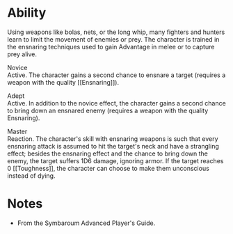 # Ability
Using weapons like bolas, nets, or the long whip, many fighters and hunters learn to limit the movement of enemies or prey. The character is trained in the ensnaring techniques used to gain Advantage in melee or to capture prey alive.

Novice<br>Active. The character gains a second chance to ensnare a target (requires a weapon with the quality [[Ensnaring]]).

Adept<br>Active. In addition to the novice effect, the character gains a second chance to bring down an ensnared enemy (requires a weapon with the quality Ensnaring).

Master<br>Reaction. The character's skill with ensnaring weapons is such that every ensnaring attack is assumed to hit the target's neck and have a strangling effect; besides the ensnaring effect and the chance to bring down the enemy, the target suffers 1D6 damage, ignoring armor. If the target reaches 0 [[Toughness]], the character can choose to make them unconscious instead of dying.
# Notes
* From the Symbaroum Advanced Player's Guide.